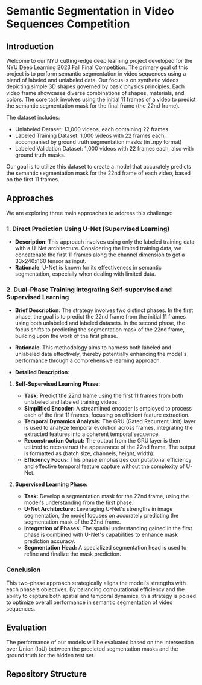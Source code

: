 # Semantic Segmentation in Video Sequences Competition
## Introduction
Welcome to our NYU cutting-edge deep learning project developed for the NYU Deep Learning 2023 Fall Final Competition. The primary goal of this project is to perform semantic segmentation in video sequences using a blend of labeled and unlabeled data. Our focus is on synthetic videos depicting simple 3D shapes governed by basic physics principles. Each video frame showcases diverse combinations of shapes, materials, and colors. The core task involves using the initial 11 frames of a video to predict the semantic segmentation mask for the final frame (the 22nd frame).

The dataset includes:
- Unlabeled Dataset: 13,000 videos, each containing 22 frames.
- Labeled Training Dataset: 1,000 videos with 22 frames each, accompanied by ground truth segmentation masks (in .npy format)
- Labeled Validation Dataset: 1,000 videos with 22 frames each, also with ground truth masks.

Our goal is to utilize this dataset to create a model that accurately predicts the semantic segmentation mask for the 22nd frame of each video, based on the first 11 frames.

## Approaches
We are exploring three main approaches to address this challenge:

### 1. Direct Prediction Using U-Net (Supervised Learning)
- **Description**: This approach involves using only the labeled training data with a U-Net architecture. Considering the limited training data, we concatenate the first 11 frames along the channel dimension to get a 33x240x160 tensor as input.
- **Rationale**: U-Net is known for its effectiveness in semantic segmentation, especially when dealing with limited data.

### 2. Dual-Phase Training Integrating Self-supervised and Supervised Learning

- **Brief Description**: The strategy involves two distinct phases. In the first phase, the goal is to predict the 22nd frame from the initial 11 frames using both unlabeled and labeled datasets. In the second phase, the focus shifts to predicting the segmentation mask of the 22nd frame, building upon the work of the first phase.
- **Rationale**: This methodology aims to harness both labeled and unlabeled data effectively, thereby potentially enhancing the model's performance through a comprehensive learning approach.

- **Detailed Description**:

1. **Self-Supervised Learning Phase:**
   - **Task:** Predict the 22nd frame using the first 11 frames from both unlabeled and labeled training videos.
   - **Simplified Encoder:** A streamlined encoder is employed to process each of the first 11 frames, focusing on efficient feature extraction.
   - **Temporal Dynamics Analysis:** The GRU (Gated Recurrent Unit) layer is used to analyze temporal evolution across frames, integrating the extracted features into a coherent temporal sequence.
   - **Reconstruction Output:** The output from the GRU layer is then utilized to reconstruct the appearance of the 22nd frame. The output is formatted as (batch size, channels, height, width).
   - **Efficiency Focus:** This phase emphasizes computational efficiency and effective temporal feature capture without the complexity of U-Net.

2. **Supervised Learning Phase:**
   - **Task:** Develop a segmentation mask for the 22nd frame, using the model's understanding from the first phase.
   - **U-Net Architecture:** Leveraging U-Net's strengths in image segmentation, the model focuses on accurately predicting the segmentation mask of the 22nd frame.
   - **Integration of Phases:** The spatial understanding gained in the first phase is combined with U-Net's capabilities to enhance mask prediction accuracy.
   - **Segmentation Head:** A specialized segmentation head is used to refine and finalize the mask prediction.

### Conclusion

This two-phase approach strategically aligns the model's strengths with each phase's objectives. By balancing computational efficiency and the ability to capture both spatial and temporal dynamics, this strategy is poised to optimize overall performance in semantic segmentation of video sequences.

## Evaluation
The performance of our models will be evaluated based on the Intersection over Union (IoU) between the predicted segmentation masks and the ground truth for the hidden test set.

## Repository Structure
